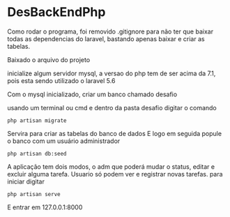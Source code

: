 # DesBackEndPhp

Como rodar o programa, foi removido .gitignore para não ter que baixar todas as dependencias do laravel, bastando apenas baixar e criar as tabelas.

Baixado o arquivo do projeto

inicialize algum servidor mysql, a versao do php tem de ser acima da 7.1, pois esta sendo utilizado o laravel 5.6

Com o mysql inicializado, criar um banco chamado desafio

usando um terminal ou cmd e dentro da pasta desafio digitar o comando

```
php artisan migrate
```

Servira para criar as tabelas do banco de dados
E logo em seguida popule o banco com um usuário administrador

```
php artisan db:seed
```

A aplicação tem dois modos, o adm que poderá mudar o status, editar e excluir alguma tarefa. Usuario só podem ver e registrar novas tarefas.
para iniciar digitar

```
php artisan serve
```

E entrar em 127.0.0.1:8000